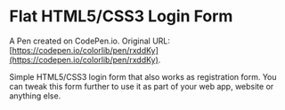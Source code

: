# Flat HTML5/CSS3 Login Form

A Pen created on CodePen.io. Original URL: [https://codepen.io/colorlib/pen/rxddKy](https://codepen.io/colorlib/pen/rxddKy).

Simple HTML5/CSS3 login form that also works as registration form. You can tweak this form further to use it as part of your web app, website or anything else. 
